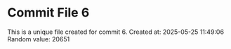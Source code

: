 # Commit File 6

This is a unique file created for commit 6.
Created at: 2025-05-25 11:49:06
Random value: 20651
